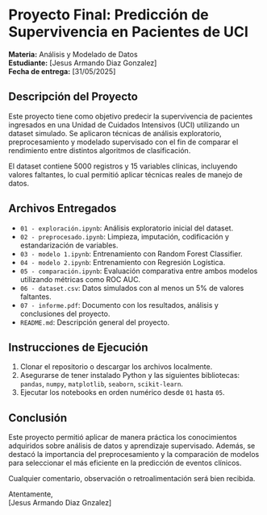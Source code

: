 # Proyecto Final: Predicción de Supervivencia en Pacientes de UCI

**Materia:** Análisis y Modelado de Datos  
**Estudiante:** [Jesus Armando Diaz Gonzalez]  
**Fecha de entrega:** [31/05/2025]

## Descripción del Proyecto

Este proyecto tiene como objetivo predecir la supervivencia de pacientes ingresados en una Unidad de Cuidados Intensivos (UCI) utilizando un dataset simulado. Se aplicaron técnicas de análisis exploratorio, preprocesamiento y modelado supervisado con el fin de comparar el rendimiento entre distintos algoritmos de clasificación.

El dataset contiene 5000 registros y 15 variables clínicas, incluyendo valores faltantes, lo cual permitió aplicar técnicas reales de manejo de datos.

## Archivos Entregados

- `01 - exploración.ipynb`: Análisis exploratorio inicial del dataset.
- `02 - preprocesado.ipynb`: Limpieza, imputación, codificación y estandarización de variables.
- `03 - modelo 1.ipynb`: Entrenamiento con Random Forest Classifier.
- `04 - modelo 2.ipynb`: Entrenamiento con Regresión Logística.
- `05 - comparación.ipynb`: Evaluación comparativa entre ambos modelos utilizando métricas como ROC AUC.
- `06 - dataset.csv`: Datos simulados con al menos un 5% de valores faltantes.
- `07 - informe.pdf`: Documento con los resultados, análisis y conclusiones del proyecto.
- `README.md`: Descripción general del proyecto.

## Instrucciones de Ejecución

1. Clonar el repositorio o descargar los archivos localmente.
2. Asegurarse de tener instalado Python y las siguientes bibliotecas: `pandas`, `numpy`, `matplotlib`, `seaborn`, `scikit-learn`.
3. Ejecutar los notebooks en orden numérico desde `01` hasta `05`.

## Conclusión

Este proyecto permitió aplicar de manera práctica los conocimientos adquiridos sobre análisis de datos y aprendizaje supervisado. Además, se destacó la importancia del preprocesamiento y la comparación de modelos para seleccionar el más eficiente en la predicción de eventos clínicos.

Cualquier comentario, observación o retroalimentación será bien recibida.

Atentamente,  
[Jesus Armando Diaz Gnzalez]
